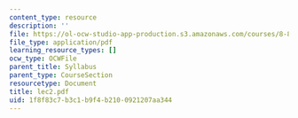 ```yaml
---
content_type: resource
description: ''
file: https://ol-ocw-studio-app-production.s3.amazonaws.com/courses/8-871-selected-topics-in-theoretical-particle-physics-branes-and-gauge-theory-dynamics-fall-2004/1f8f83c7b3c1b9f4b2100921207aa344_lec2.pdf
file_type: application/pdf
learning_resource_types: []
ocw_type: OCWFile
parent_title: Syllabus
parent_type: CourseSection
resourcetype: Document
title: lec2.pdf
uid: 1f8f83c7-b3c1-b9f4-b210-0921207aa344
---
```

